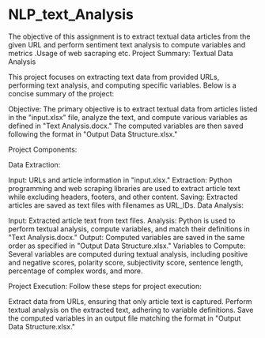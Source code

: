 # NLP_text_Analysis
The objective of this assignment is to extract textual data articles from the given URL and perform sentiment text analysis to compute variables and metrics .Usage of web sacraping etc.
Project Summary: Textual Data Analysis

This project focuses on extracting text data from provided URLs, performing text analysis, and computing specific variables. Below is a concise summary of the project:

Objective:
The primary objective is to extract textual data from articles listed in the "input.xlsx" file, analyze the text, and compute various variables as defined in "Text Analysis.docx." The computed variables are then saved following the format in "Output Data Structure.xlsx."

Project Components:

Data Extraction:

Input: URLs and article information in "input.xlsx."
Extraction: Python programming and web scraping libraries are used to extract article text while excluding headers, footers, and other content.
Saving: Extracted articles are saved as text files with filenames as URL_IDs.
Data Analysis:

Input: Extracted article text from text files.
Analysis: Python is used to perform textual analysis, compute variables, and match their definitions in "Text Analysis.docx."
Output: Computed variables are saved in the same order as specified in "Output Data Structure.xlsx."
Variables to Compute:
Several variables are computed during textual analysis, including positive and negative scores, polarity score, subjectivity score, sentence length, percentage of complex words, and more.

Project Execution:
Follow these steps for project execution:

Extract data from URLs, ensuring that only article text is captured.
Perform textual analysis on the extracted text, adhering to variable definitions.
Save the computed variables in an output file matching the format in "Output Data Structure.xlsx."

